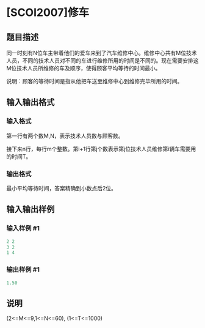 # [SCOI2007]修车

## 题目描述

同一时刻有N位车主带着他们的爱车来到了汽车维修中心。维修中心共有M位技术人员，不同的技术人员对不同的车进行维修所用的时间是不同的。现在需要安排这M位技术人员所维修的车及顺序，使得顾客平均等待的时间最小。

说明：顾客的等待时间是指从他把车送至维修中心到维修完毕所用的时间。

## 输入输出格式

### 输入格式

第一行有两个数M,N，表示技术人员数与顾客数。

接下来n行，每行m个整数。第i+1行第j个数表示第j位技术人员维修第i辆车需要用的时间T。

### 输出格式

最小平均等待时间，答案精确到小数点后2位。

## 输入输出样例

### 输入样例 #1

```cpp
2 2
3 2
1 4
```


### 输出样例 #1

```cpp
1.50
```


## 说明

(2<=M<=9,1<=N<=60), (1<=T<=1000)

